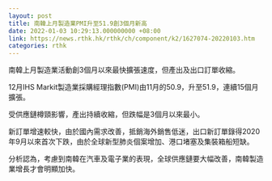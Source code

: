 ```yaml
---
layout: post
title: 南韓上月製造業PMI升至51.9創3個月新高
date: 2022-01-03 10:29:13.000000000 +08:00
link: https://news.rthk.hk/rthk/ch/component/k2/1627074-20220103.htm
categories: rthk
---
```


南韓上月製造業活動創3個月以來最快擴張速度，但產出及出口訂單收縮。

12月IHS Markit製造業採購經理指數(PMI)由11月的50.9，升至51.9，連續15個月擴張。

受供應鏈樽頸影響，產出持續收縮，但跌幅是3個月以來最小。

新訂單增速較快，由於國內需求改善，抵銷海外銷售低迷，出口新訂單錄得2020年9月以來首次下跌，由於全球新型肺炎個案增加、港口堵塞及集裝箱船短缺。

分析認為，考慮到南韓在汽車及電子業的表現，全球供應鏈要大幅改善，南韓製造業增長才會明顯加快。

